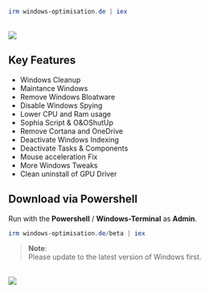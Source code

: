   ```powershell
irm windows-optimisation.de | iex
  ```
<BR>

<img src="https://user-images.githubusercontent.com/98750428/232198728-be7449b4-1d64-4f83-9fb1-2337af52b0c2.png">

## Key Features
* Windows Cleanup
* Maintance Windows
* Remove Windows Bloatware 
* Disable Windows Spying
* Lower CPU and Ram usage
* Sophia Script & O&OShutUp
* Remove Cortana and OneDrive
* Deactivate Windows Indexing 
* Deactivate Tasks & Components
* Mouse acceleration Fix
* More Windows Tweaks
* Clean uninstall of GPU Driver

## Download via Powershell
Run with the **Powershell** / **Windows-Terminal** as **Admin**.
  ```powershell
irm windows-optimisation.de/beta | iex
  ```

> **Note**: <BR> 
Please update to the latest version of Windows first. <BR>
<BR>

<img src="https://user-images.githubusercontent.com/98750428/232197446-0bf3a2c1-8a80-4648-9130-e5563e6da38a.jpg">
